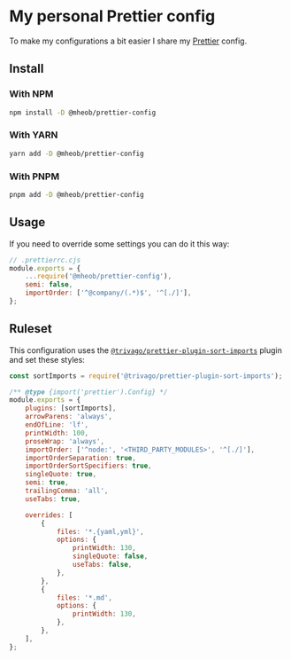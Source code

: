 # My personal Prettier config

To make my configurations a bit easier I share my [Prettier](https://prettier.io) config.

## Install

### With NPM

```sh
npm install -D @mheob/prettier-config
```

### With YARN

```sh
yarn add -D @mheob/prettier-config
```

### With PNPM

```sh
pnpm add -D @mheob/prettier-config
```

## Usage

If you need to override some settings you can do it this way:

```js
// .prettierrc.cjs
module.exports = {
	...require('@mheob/prettier-config'),
	semi: false,
	importOrder: ['^@company/(.*)$', '^[./]'],
};
```

## Ruleset

This configuration uses the [`@trivago/prettier-plugin-sort-imports`](https://github.com/trivago/prettier-plugin-sort-imports) plugin and set these styles:

```js
const sortImports = require('@trivago/prettier-plugin-sort-imports');

/** @type {import('prettier').Config} */
module.exports = {
	plugins: [sortImports],
	arrowParens: 'always',
	endOfLine: 'lf',
	printWidth: 100,
	proseWrap: 'always',
	importOrder: ['^node:', '<THIRD_PARTY_MODULES>', '^[./]'],
	importOrderSeparation: true,
	importOrderSortSpecifiers: true,
	singleQuote: true,
	semi: true,
	trailingComma: 'all',
	useTabs: true,

	overrides: [
		{
			files: '*.{yaml,yml}',
			options: {
				printWidth: 130,
				singleQuote: false,
				useTabs: false,
			},
		},
		{
			files: '*.md',
			options: {
				printWidth: 130,
			},
		},
	],
};
```
